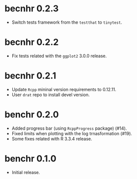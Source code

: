 # becnhr 0.2.3

- Switch tests framework from the `testthat` to `tinytest`.

# becnhr 0.2.2

- Fix tests related with the `ggplot2` 3.0.0 release.

# becnhr 0.2.1

- Update `Rcpp` mininal version requirements to 0.12.11.
- User `drat` repo to install devel version.

# benchr 0.2.0

- Added progress bar (using `RcppProgress` package) (#14).
- Fixed limits when plotting with the log trnasformation (#19).
- Some fixes related with R 3.3.4 release.

# benchr 0.1.0

- Initial release.
